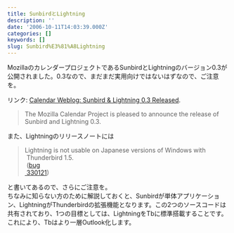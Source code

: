 ```yaml
---
title: SunbirdとLightning
description: ''
date: '2006-10-11T14:03:39.000Z'
categories: []
keywords: []
slug: Sunbird%E3%81%A8Lightning
---
```

MozillaのカレンダープロジェクトであるSunbirdとLightningのバージョン0.3が公開されました。0.3なので、まだまだ実用向けではないはずなので、ご注意を。

リンク: [Calendar Weblog: Sunbird & Lightning 0.3 Released](http://weblogs.mozillazine.org/calendar/2006/10/sunbird_lightning_03_released.html "Calendar Weblog: Sunbird & Lightning 0.3 Released").

> The Mozilla Calendar Project is pleased to announce the release of  
> Sunbird and Lightning 0.3.

また、Lightningのリリースノートには

> Lightning is not usable on Japanese versions of Windows with  
>  Thunderbird 1.5.  
>  ([bug  
>  330121](https://bugzilla.mozilla.org/show_bug.cgi?id=330121))

と書いてあるので、さらにご注意を。  
ちなみに知らない方のために解説しておくと、Sunbirdが単体アプリケーション、LightningがThunderbirdの拡張機能となります。この2つのソースコードは共有されており、1つの目標としては、LightningをTbに標準搭載することです。これにより、Tbはより一層Outlook化します。